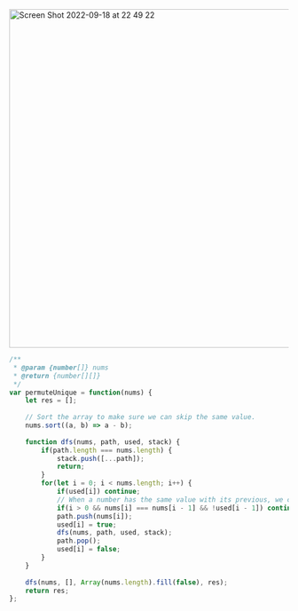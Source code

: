 <img width="610" alt="Screen Shot 2022-09-18 at 22 49 22" src="https://user-images.githubusercontent.com/37787994/190956433-cf2ce174-5cbe-4b2d-95e4-906e22a6d2fd.png">




```js
/**
 * @param {number[]} nums
 * @return {number[][]}
 */
var permuteUnique = function(nums) {
    let res = [];
    
    // Sort the array to make sure we can skip the same value.
    nums.sort((a, b) => a - b);
    
    function dfs(nums, path, used, stack) {
        if(path.length === nums.length) {
            stack.push([...path]);
            return;
        }
        for(let i = 0; i < nums.length; i++) {
            if(used[i]) continue;
            // When a number has the same value with its previous, we can use this number only if its previous is used
            if(i > 0 && nums[i] === nums[i - 1] && !used[i - 1]) continue;
            path.push(nums[i]);
            used[i] = true;
            dfs(nums, path, used, stack);
            path.pop();
            used[i] = false;
        }
    }
    
    dfs(nums, [], Array(nums.length).fill(false), res);
    return res;
};
```
